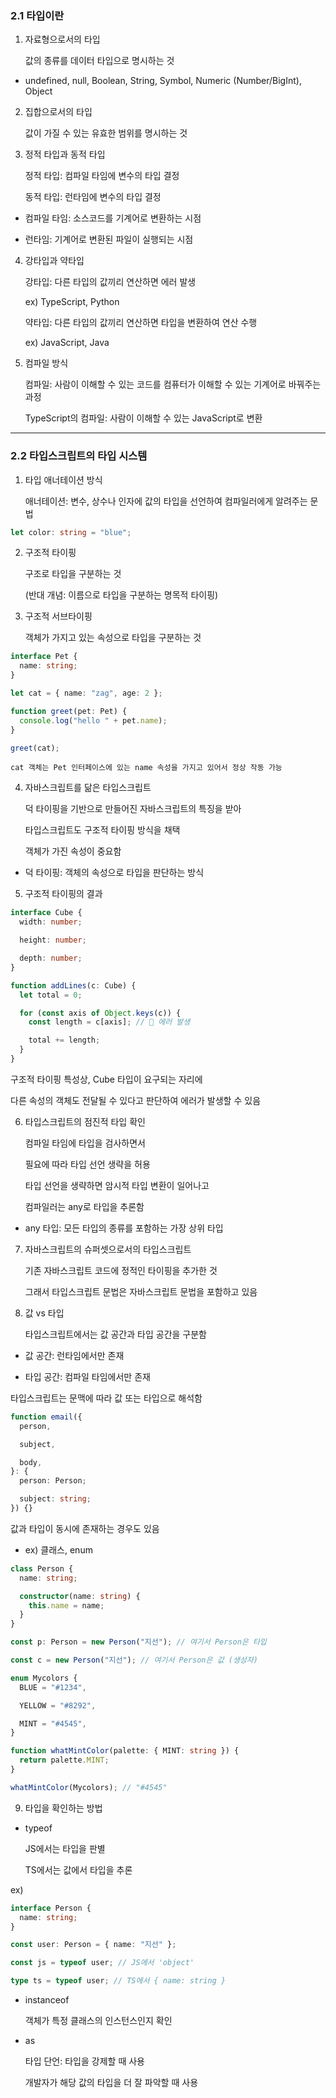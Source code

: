 ### 2.1 타입이란

1. 자료형으로서의 타입

   값의 종류를 데이터 타입으로 명시하는 것

- undefined, null, Boolean, String, Symbol, Numeric (Number/BigInt), Object

2. 집합으로서의 타입

   값이 가질 수 있는 유효한 범위를 명시하는 것

3. 정적 타입과 동적 타입

   정적 타입: 컴파일 타임에 변수의 타입 결정

   동적 타입: 런타임에 변수의 타입 결정

- 컴파일 타임: 소스코드를 기계어로 변환하는 시점

- 런타임: 기계어로 변환된 파일이 실행되는 시점

4. 강타입과 약타입

   강타입: 다른 타입의 값끼리 연산하면 에러 발생

   ex) TypeScript, Python

   약타입: 다른 타입의 값끼리 연산하면 타입을 변환하여 연산 수행

   ex) JavaScript, Java

5. 컴파일 방식

   컴파일: 사람이 이해할 수 있는 코드를 컴퓨터가 이해할 수 있는 기계어로 바꿔주는 과정

   TypeScript의 컴파일: 사람이 이해할 수 있는 JavaScript로 변환

---

### 2.2 타입스크립트의 타입 시스템

1. 타입 애너테이션 방식

   애너테이션: 변수, 상수나 인자에 값의 타입을 선언하여 컴파일러에게 알려주는 문법

```ts
let color: string = "blue";
```

2. 구조적 타이핑

   구조로 타입을 구분하는 것

   (반대 개념: 이름으로 타입을 구분하는 명목적 타이핑)

3. 구조적 서브타이핑

   객체가 가지고 있는 속성으로 타입을 구분하는 것

```ts
interface Pet {
  name: string;
}

let cat = { name: "zag", age: 2 };

function greet(pet: Pet) {
  console.log("hello " + pet.name);
}

greet(cat);
```

    cat 객체는 Pet 인터페이스에 있는 name 속성을 가지고 있어서 정상 작동 가능

4. 자바스크립트를 닮은 타입스크립트

   덕 타이핑을 기반으로 만들어진 자바스크립트의 특징을 받아

   타입스크립트도 구조적 타이핑 방식을 채택

   객체가 가진 속성이 중요함

- 덕 타이핑: 객체의 속성으로 타입을 판단하는 방식

5. 구조적 타이핑의 결과

```ts
interface Cube {
  width: number;

  height: number;

  depth: number;
}

function addLines(c: Cube) {
  let total = 0;

  for (const axis of Object.keys(c)) {
    const length = c[axis]; // 🚨 에러 발생

    total += length;
  }
}
```

구조적 타이핑 특성상, Cube 타입이 요구되는 자리에

다른 속성의 객체도 전달될 수 있다고 판단하여 에러가 발생할 수 있음

6. 타입스크립트의 점진적 타입 확인

   컴파일 타임에 타입을 검사하면서

   필요에 따라 타입 선언 생략을 허용

   타입 선언을 생략하면 암시적 타입 변환이 일어나고

   컴파일러는 any로 타입을 추론함

- any 타입: 모든 타입의 종류를 포함하는 가장 상위 타입

7. 자바스크립트의 슈퍼셋으로서의 타입스크립트

   기존 자바스크립트 코드에 정적인 타이핑을 추가한 것

   그래서 타입스크립트 문법은 자바스크립트 문법을 포함하고 있음

8. 값 vs 타입

   타입스크립트에서는 값 공간과 타입 공간을 구분함

- 값 공간: 런타임에서만 존재

- 타입 공간: 컴파일 타임에서만 존재

타입스크립트는 문맥에 따라 값 또는 타입으로 해석함

```ts
function email({
  person,

  subject,

  body,
}: {
  person: Person;

  subject: string;
}) {}
```

값과 타입이 동시에 존재하는 경우도 있음

- ex) 클래스, enum

```ts
class Person {
  name: string;

  constructor(name: string) {
    this.name = name;
  }
}

const p: Person = new Person("지선"); // 여기서 Person은 타입

const c = new Person("지선"); // 여기서 Person은 값 (생성자)
```

```ts
enum Mycolors {
  BLUE = "#1234",

  YELLOW = "#8292",

  MINT = "#4545",
}

function whatMintColor(palette: { MINT: string }) {
  return palette.MINT;
}

whatMintColor(Mycolors); // "#4545"
```

9. 타입을 확인하는 방법

- typeof

  JS에서는 타입을 판별

  TS에서는 값에서 타입을 추론

ex)

```ts
interface Person {
  name: string;
}

const user: Person = { name: "지선" };

const js = typeof user; // JS에서 'object'

type ts = typeof user; // TS에서 { name: string }
```

- instanceof

  객체가 특정 클래스의 인스턴스인지 확인

- as

  타입 단언: 타입을 강제할 때 사용

  개발자가 해당 값의 타입을 더 잘 파악할 때 사용
